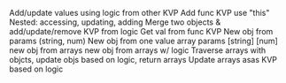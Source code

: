 Add/update values using logic from other KVP
Add func KVP
use "this"
Nested: accessing, updating, adding
Merge two objects & add/update/remove  KVP from logic
Get val from func KVP
New obj from params (string, num)
New obj from one value array params [string] [num]
new obj from arrays
new obj from arrays w/ logic
Traverse arrays with objcts, update objs based on logic, return arrays
Update arrays asas KVP based on logic